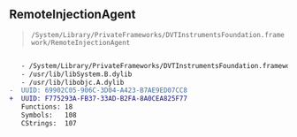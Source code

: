 ## RemoteInjectionAgent

> `/System/Library/PrivateFrameworks/DVTInstrumentsFoundation.framework/RemoteInjectionAgent`

```diff

   - /System/Library/PrivateFrameworks/DVTInstrumentsFoundation.framework/libRemoteInjectionPayload.dylib
   - /usr/lib/libSystem.B.dylib
   - /usr/lib/libobjc.A.dylib
-  UUID: 69902C05-906C-3D04-A423-B7AE9ED07CC8
+  UUID: F775293A-FB37-33AD-B2FA-8A0CEA825F77
   Functions: 18
   Symbols:   108
   CStrings:  107

```

